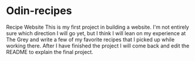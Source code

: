 # Odin-recipes
Recipe Website
This is my first project in building a website.  I'm not entirely sure which direction I will go yet, but I think I will lean on my experience at The Grey and write a few of my favorite recipes that I picked up while working there.  After I have finished the project I will come back and edit the README to explain the final project.

